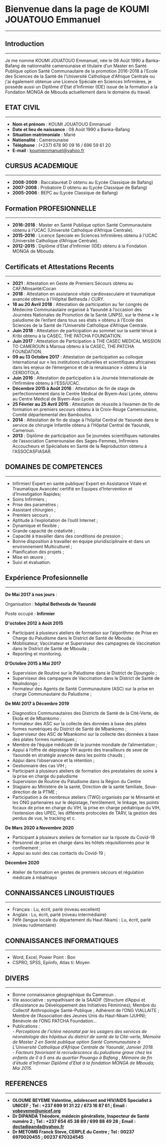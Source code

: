 # Bienvenue dans la page de KOUMI JOUATOUO Emmanuel
______________________________________________________________

## Introduction
______________________________________________________________
Je me nomme KOUMI JOUATOUO Emmanuel, née le 08 Août 1990 a Banka-Bafang de nationnalité camerounaise et titulaire d’un Master en Santé Publique option Santé Communautaire de la promotion 2016-2018 à l’Ecole des Sciences de la Santé de l'Université Catholique d'Afrique Centrale ou j'ai également obtenue une Licence Spéciale en Sciences Infirmières, je posséde aussi un Diplôme d'Etat d'Infirmier (IDE) issue de la formation a la Fondation MONGA de Mbouda actuellement dans le domaine du travail.

## ETAT CIVIL
______________________________________________________________
* **Nom et prénom** : KOUMI JOUATOUO Emmanuel 
* **Date et lieu de naissance** : 08 Août 1990 a Banka-Bafang 
* **Situation matrimoniale** : Marié 
* **Nationalité** : Camerounaise 
* **Téléphone** : (+237) 678 90 09 16 / 696 59 61 20 
* **E-mail** : koumiemmanuel@yahoo.fr

## CURSUS ACADEMIQUE
______________________________________________________________
* **2008-2009** : Baccalauréat D obtenu au (Lycée Classique de Bafang)
* **2007-2008** : Probatoire D obtenu au (Lycée Classique de Bafang) 
* **2005-2006** : BEPC au (Lycée Classique de Bafang)

## Formation PROFESIONNELLE
______________________________________________________________
* **2016-2018** : Master en Santé Publique option Santé Communautaire obtenu à l'UCAC (Université Catholique d’Afrique Centrale).
*  **2015-2016** : Licence Spéciale en Sciences Infirmières obtenu à l'UCAC (Université Catholique d’Afrique Centrale).
*  **2012-2015** : Diplôme d’Etat d’Infirmier (IDE)  obtenu à la Fondation MONGA de Mbouda.

## Certificats et Attestations Recents
______________________________________________________________
* **2021** : Attestation en Geste de Premiers Sécours obtenu au CAF/Minsanté/Cocan
* **2018** : Attestation en assistance vitale cardiovasculaire et traumatique avancée obtenu à l'Hôpital Bethesda / CURY.
* **18 au 20 Avril 2018** : Attestation de participation au 1er congrès de Médecine Communautaire organisé à Yaoundé à l’occasion des Journées Nationales de Promotion de la Santé (JNPS), sur le thème « le paludisme de l’enfant dans tous ses états » obtenu à l'Ecole des Sciences de la Santé de l’Université Catholique d’Afrique Centrale.
* **Juin 2018** : Attestation de participation au sommet sur la santé ténue à Kribi obtenu à la CASEC, THE PATCHA FOUNDATION.
* **Juin 2017** : Attestation de Participation à THE CASEC MEDICAL MISSION TO CAMEROUN à Maroua obtenu à la CASEC, THE PATCHA FOUNDATION.
* **09 au 13 Octobre 2017** : Attestation de participation au colloque International sur « les institutions culturelles et scientifiques africaines dans les enjeux de l’émergence et de la renaissance »  obtenu à la CERDOTOLA.
* **Juin 2016** : Attestation de participation à la Journée Internationale de l’Infirmière obtenu à l'ESS/UCAC.
* **Décembre 2015 à Août 2016** : Attestation de fin de stage de perfectionnement dans le Centre Médical de Biyem-Assi Lycée, obtenu au Centre Médical de Biyem-Assi Lycée.
* **25 Février au 25 Avril 2015** : Attestation de réussite à l’examen de fin de formation en premiers secours obtenu à la Croix-Rouge Camerounaise, Comité départemental des Bamboutos.
* **2014** : Attestation de fin de stage à l’hôpital Central de Yaoundé dans le service de chirurgie Infantile obtenu à l'Hôpital Central de Yaoundé, Cameroun.
* **2013** : Diplôme de participation aux 5e journées scientifiques nationales de l’association Camerounaise des Sages-Femmes, Infirmiers Accoucheurs et Spécialisés en Santé de la Reproduction obtenu à l'ASSOCASFIASAR.

## DOMAINES DE COMPETENCES
______________________________________________________________
* Infirmier/ Expert en santé publique/ Expert en Assistance Vitale et Traumatique Avancée/ certifié en Equipes d’Intervention et d’Investigation Rapides;
* Soins Infirmiers ; 
* Prise des paramètres ;
* Assistant chirurgien ;
* Premiers secours ;
*	Aptitude à l’exploitation de l’outil Internet ;
*	Dynamique et flexible ;
*	Grande capacité de créativité ;
*	Capacité à travailler dans des conditions de pression ;
*	Bonne disposition à travailler en équipe pluridisciplinaire et dans un environnement
Multiculturel ;
*	Planification des projets ;
*	Mise en œuvre ;
*	Suivi et évaluation.

## Expérience Profesionnelle
______________________________________________________________
**De Mai 2017 à nos jours** : 

Organisation : **hôpital Bethesda de Yaoundé**

Poste occupé : **Infirmier**

**D'octobre 2012 à Août 2015**
*	Participant à plusieurs ateliers de formation sur l’algorithme de Prise en Charge du Paludisme dans le District de Santé de Mbouda ;
*	Mobilisateur, Vaccinateur et Superviseur des campagnes de Vaccination dans le District de Santé de Mbouda ;
*	Reporting et monitoring.
             
**D’Octobre 2015 à Mai 2017**
*	Supervision de Routine sur le Paludisme dans le District de Djoungolo ;
*	Superviseur des campagnes de Vaccination dans le District de Santé de Nkolndongo ;
*	Formateur des Agents de Santé Communautaire (ASC) sur la prise en charge Communautaire du Paludisme ;

**De MAI 2017 à Décembre 2019**
*	Diagnostics Communautaires des Districts de Santé de la Cité-Verte, de Ekola et de Mbankomo ;
*	Formateur des ASC sur la collecte des données à base des plates formes numériques du District de Santé de Mbankomo ;
*	Superviseur des ASC de Mbankomo sur la collecte des données à base des plates formes numériques ;
*	Membre de l’équipe médicale de la journée mondiale de l’alimentation ;
*	Appui à l’offre de dépistage VIH auprès des travailleurs de sexe de Yaoundé en stratégie avancée dans les points chauds ;
*	Appui dans l’observance et la rétention ;
*	Gestionnaire des cas VIH ;
*	Participant à plusieurs ateliers de formation des prestataires de soins à la prise en charge du paludisme 
*	Supervision de Routine du Paludisme dans la Région du Centre
*	Stagiaire au Ministère de la santé, Direction de la santé familiale, Sous-direction de la PTME ;
*	Participation à de nombreux ateliers (TWG) organisés par le Minsanté et les ONG partenaires sur le dépistage, l’enrôlement, le linkage, les points focaux de prise en charge du VIH, la prise en charge pédiatrique du VIH, l’extension des UPEC, les différents protocoles de TARV, la gestion des perdus de vue, le tracking et c.

**De Mars 2020 à Novembre 2020** 
*	Participant à plusieurs ateliers de formation sur la riposte du Covid-19
*	Personnel de prise en charge dans les hôtels réquisitionnés pour le confinement ;
*	Appui au suivi des cas contacts  du Covid-19 ;

**Décembre 2020**
*	Atelier de formation en gestes de premiers sécours et régulation médicale à mbalmayo


## CONNAISSANCES LINGUISTIQUES 
______________________________________________________________
*	Français : Lu, écrit, parlé (niveau excellent)
*	Anglais : Lu, écrit, parlé (niveau intermédiaire)
*	Féfé (langue locale du département du Haut-Nkam) : Lu, écrit, parlé (niveau rudimentaire)

## CONNAISSANCES INFORMATIQUES 
______________________________________________________________
*	Word, Excel, Power Point : Bon
*	CSPRO, SPSS, Epiinfo, Atlas ti: Moyen

## DIVERS
______________________________________________________________
*	Bonne connaissance géographique du Cameroun 	.
*	Vie associative : sympathisant de la SAADIF (Structure d’Appui et d’Assistance au Développement des Initiatives Féminines); 
Membre du Collectif Anthropologie Santé-Publique ; 
Adhérent de l’ONG VIALLAITE ; 
Membre de l’Association des Jeunes Unis du Haut-Nkam (JUHN); 
Bénévole de l’ONG PATCHA Foundation… 
*	Publications :   
   *- Perceptions de l’ictère néonatal par les usagers des services de néonatologie des hôpitaux du district de santé de la Cité-verte, Mémoire de Master 2 en Santé publique option Santé Communautaire à L’Université Catholique d’Afrique Centrale de Yaoundé, Janvier 2019.*                                                 
   *- Facteurs favorisant la recrudescence du paludisme grave chez les enfants de 0 à 5 ans du quartier Pouango à Bafang , Mémoire de fin d’étude d’Infirmier Diplômé d’Etat à la fondation MONGA de Mbouda, Mai 2015.*

## REFERENCES
______________________________________________________________
*	**OLOUME BEYEME Valentine, adolescent and HIV/AIDS Specialist à UNICEF ; Tel : +237 699 91 31 22 / 673 16 87 61 ; Email : vobeyeme@unicef.org**
*	**Dr DIPANDA Théodore, médecin généraliste, Inspecteur de Santé numéro 2 ; Tel : +237 654 45 38 89 / 699 88 49 28 ; Email : doctadipanda@yahoo.fr**    
*	**Dr METOMB Franck Steve, CERPLE du Centre ; Tel : 00237 6970020455 ; 00237 670324545**                                                                             
                                                                             

